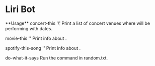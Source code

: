 <h1>Liri Bot</h1>
**Usage**
concert-this '\<artist\>'
Print a list of concert venues where <artist> will be performing with dates.

movie-this '<movie>'
Print info about <movie>.

spotify-this-song '<song>'
Print info about <song>.

do-what-it-says
Run the command in random.txt.